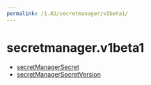 ```yaml
---
permalink: /1.82/secretmanager/v1beta1/
---
```


# secretmanager.v1beta1



* [secretManagerSecret](secretManagerSecret.md)
* [secretManagerSecretVersion](secretManagerSecretVersion.md)